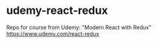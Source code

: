 # udemy-react-redux
Repo for course from Udemy: "Modern React with Redux"
https://www.udemy.com/react-redux
